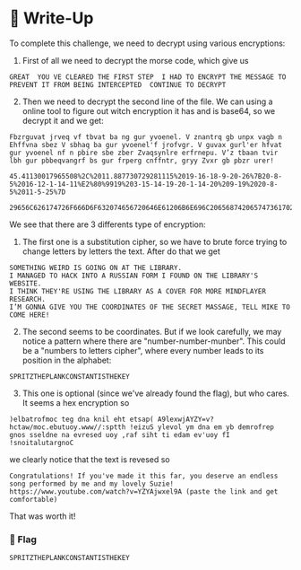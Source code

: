 # 🔑 Write-Up

To complete this challenge, we need to decrypt using various encryptions:

1. First of all we need to decrypt the morse code, which give us
```plain
GREAT  YOU VE CLEARED THE FIRST STEP  I HAD TO ENCRYPT THE MESSAGE TO PREVENT IT FROM BEING INTERCEPTED  CONTINUE TO DECRYPT
```
2. Then we need to decrypt the second line of the file. We can using a online tool to figure out witch encryption it has and is base64, so we decrypt it and we get:

```plain
Fbzrguvat jrveq vf tbvat ba ng gur yvoenel. V znantrq gb unpx vagb n Ehffvna sbez V sbhaq ba gur yvoenel'f jrofvgr. V guvax gurl'er hfvat gur yvoenel nf n pbire sbe zber Zvaqsynlre erfrnepu. V’z tbaan tvir lbh gur pbbeqvangrf bs gur frperg cnffntr, gryy Zvxr gb pbzr urer!

45.41130017965508%2C%2011.887730729281115%2019-16-18-9-20-26%7B20-8-5%2016-12-1-14-11%E2%80%9919%203-15-14-19-20-1-14-20%209-19%2020-8-5%2011-5-25%7D 

29656C626174726F666D6F632074656720646E61206B6E696C20656874206574736170282041396C6578776A41595A593D763F68637461772F6D6F632E65627574756F792E7777772F2F3A7370747468202165697A755320796C65766F6C20796D20646E6120656D2079622064656D726F6672657020676E6F73207373656C646E65206E61206576726573656420756F79202C7261662073696874207469206564616D20657627756F792066492021736E6F6974616C75746172676E6F43
```

We see that there are 3 differents type of encryption:
1. The first one is a substitution cipher, so we have to brute force trying to change letters by letters the text. After do that we get

```plain
SOMETHING WEIRD IS GOING ON AT THE LIBRARY. 
I MANAGED TO HACK INTO A RUSSIAN FORM I FOUND ON THE LIBRARY'S WEBSITE. 
I THINK THEY'RE USING THE LIBRARY AS A COVER FOR MORE MINDFLAYER RESEARCH. 
I’M GONNA GIVE YOU THE COORDINATES OF THE SECRET MASSAGE, TELL MIKE TO COME HERE!

```

2. The second seems to be coordinates. But if we look carefully, we may notice a pattern where there are "number-number-munber". This could be a "numbers to letters cipher", where every number leads to its position in the alphabet:

```plain
SPRITZTHEPLANKCONSTANTISTHEKEY
```

3. This one is optional (since we've  already found the flag), but who cares. It seems a hex encryption so

```plain
)elbatrofmoc teg dna knil eht etsap( A9lexwjAYZY=v?hctaw/moc.ebutuoy.www//:sptth !eizuS ylevol ym dna em yb demrofrep gnos sseldne na evresed uoy ,raf siht ti edam ev'uoy fI !snoitalutargnoC
```

we clearly notice that the text is revesed so 
```plain
Congratulations! If you've made it this far, you deserve an endless song performed by me and my lovely Suzie! https://www.youtube.com/watch?v=YZYAjwxel9A (paste the link and get comfortable)
```

That was worth it!


### 🚩 Flag

```plaintext
SPRITZTHEPLANKCONSTANTISTHEKEY
```